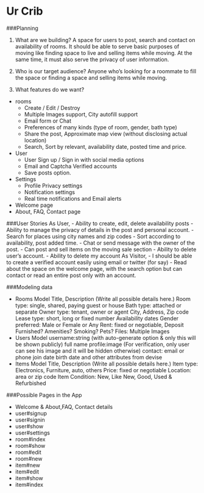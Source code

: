 # Ur Crib

###Planning

1. What are we building?
  A space for users to post, search and contact on availability of rooms. It should be able to serve basic purposes of moving like finding space to live and selling items while moving. At the same time, it must also serve the privacy of user information.

2. Who is our target audience?
  Anyone who’s looking for a roommate to fill the space or finding a space and selling items while moving.

3. What features do we want?
  - rooms
  	- Create / Edit / Destroy
  	- Multiple Images support, City autofill support
  	- Email form or Chat
  	- Preferences of many kinds (type of room, gender, bath type)
  	- Share the post, Approximate map view (without disclosing actual location)
  	- Search, Sort by relevant, availability date, posted time and price.
  - User
  	- User Sign up / Sign in with social media options
  	- Email and Captcha Verified accounts
  	- Save posts option.
  - Settings
  	- Profile Privacy settings
  	- Notification settings
  	- Real time notifications and Email alerts
  - Welcome page
  - About, FAQ, Contact page

###User Stories
  As User,
  	- Ability to create, edit, delete availability posts
  	- Ability to manage the privacy of details in the post and personal account.
  	- Search for places using city names and zip codes
  	- Sort according to availability, post added time.
  	- Chat or send message with the owner of the post.
  	- Can post and sell items on the moving sale section
  	- Ability to delete user’s account.
  	- Ability to delete my account
  As Visitor,
  	- I should be able to create a verified account easily using email or twitter (for say)
  	- Read about the space on the welcome page, with the search option but can contact or read an 	entire post only with an account.

###Modeling data
  - Rooms Model
      Title, Description (Write all possible details here.)
      Room type: single, shared, paying guest or house
      Bath type: attached or separate
      Owner type: tenant, owner or agent
      City, Address, Zip code
      Lease type: short, long or fixed number
      Availability dates
      Gender preferred: Male or Female or Any
      Rent: fixed or negotiable, Deposit
      Furnished? Amenities? Smoking? Pets?
      Files: Multiple Images
  - Users Model
      username:string (with auto-generate option & only this will be shown publicly)
      full name
      profile:image (For verification, only user can see his image and it will be hidden otherwise)
      contact: email or phone
      join date
      birth date
      and other attributes from devise
  - Items Model
      Title, Description (Write all possible details here.)
      Item type: Electronics, Furniture, auto, others
      Price: fixed or negotiable
      Location: area or zip code
      Item Condition: New, Like New, Good, Used & Refurbished

###Possible Pages in the App
  - Welcome & About,FAQ, Contact details
  - user#signup
  - user#signin
  - user#show
  - user#settings
  - room#index
  - room#show
  - room#edit
  - room#new
  - item#new
  - item#edit
  - item#show
  - item#index
